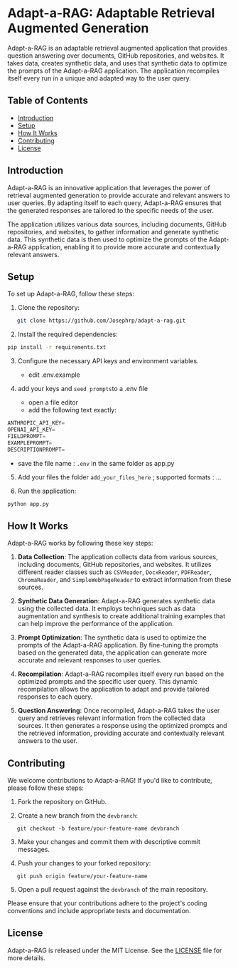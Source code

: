 # Adapt-a-RAG: Adaptable Retrieval Augmented Generation

Adapt-a-RAG is an adaptable retrieval augmented application that provides question answering over documents, GitHub repositories, and websites. It takes data, creates synthetic data, and uses that synthetic data to optimize the prompts of the Adapt-a-RAG application. The application recompiles itself every run in a unique and adapted way to the user query.

## Table of Contents

- [Introduction](#introduction)
- [Setup](#setup)
- [How It Works](#how-it-works)
- [Contributing](#contributing)
- [License](#license)

## Introduction

Adapt-a-RAG is an innovative application that leverages the power of retrieval augmented generation to provide accurate and relevant answers to user queries. By adapting itself to each query, Adapt-a-RAG ensures that the generated responses are tailored to the specific needs of the user.

The application utilizes various data sources, including documents, GitHub repositories, and websites, to gather information and generate synthetic data. This synthetic data is then used to optimize the prompts of the Adapt-a-RAG application, enabling it to provide more accurate and contextually relevant answers.

## Setup

To set up Adapt-a-RAG, follow these steps:

1. Clone the repository:
```bash
   git clone https://github.com/Josephrp/adapt-a-rag.git
```

2. Install the required dependencies:
```bash
pip install -r requirements.txt
```

3. Configure the necessary API keys and environment variables.
      - edit .env.example

4. add your keys and `seed prompts`to a .env file
   - open a file editor
   - add the following text exactly:
```python
ANTHROPIC_API_KEY=
OPENAI_API_KEY=
FIELDPROMPT=
EXAMPLEPROMPT=
DESCRIPTIONPROMPT=
```
   
   - save the file name : `.env` in the same folder as app.py

5. Add your files the folder `add_your_files_here` ; supported formats : ...

6. Run the application:
```python
python app.py
```

## How It Works

Adapt-a-RAG works by following these key steps:

1. **Data Collection**: The application collects data from various sources, including documents, GitHub repositories, and websites. It utilizes different reader classes such as `CSVReader`, `DocxReader`, `PDFReader`, `ChromaReader`, and `SimpleWebPageReader` to extract information from these sources.

2. **Synthetic Data Generation**: Adapt-a-RAG generates synthetic data using the collected data. It employs techniques such as data augmentation and synthesis to create additional training examples that can help improve the performance of the application.

3. **Prompt Optimization**: The synthetic data is used to optimize the prompts of the Adapt-a-RAG application. By fine-tuning the prompts based on the generated data, the application can generate more accurate and relevant responses to user queries.

4. **Recompilation**: Adapt-a-RAG recompiles itself every run based on the optimized prompts and the specific user query. This dynamic recompilation allows the application to adapt and provide tailored responses to each query.

5. **Question Answering**: Once recompiled, Adapt-a-RAG takes the user query and retrieves relevant information from the collected data sources. It then generates a response using the optimized prompts and the retrieved information, providing accurate and contextually relevant answers to the user.

## Contributing

We welcome contributions to Adapt-a-RAG! If you'd like to contribute, please follow these steps:

1. Fork the repository on GitHub.

2. Create a new branch from the `devbranch`:
```
   git checkout -b feature/your-feature-name devbranch
```

3. Make your changes and commit them with descriptive commit messages.

4. Push your changes to your forked repository:
```
   git push origin feature/your-feature-name
```

5. Open a pull request against the `devbranch` of the main repository.

Please ensure that your contributions adhere to the project's coding conventions and include appropriate tests and documentation.

## License

Adapt-a-RAG is released under the MIT License. See the [LICENSE](LICENSE) file for more details.
